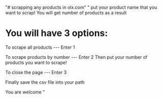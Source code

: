 "# scrapping any products in olx.com" 
"
put your product name that you want to scrap!
You will get number of products as a result

# You will have 3 options:

To scrape all products --- Enter 1

To scrape products by number --- Enter 2
    Then put your number of products you want to scrape!

To close the page --- Enter 3


Finally save the csv file into your path


You are welcome
"